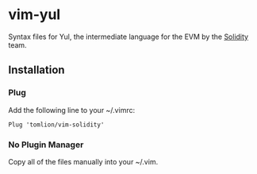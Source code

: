 # vim-yul

Syntax files for Yul, the intermediate language for the EVM by the [Solidity](https://github.com/ethereum/solidity) team.

## Installation

### Plug
 Add the following line to your ~/.vimrc:

```
Plug 'tomlion/vim-solidity'
```


### No Plugin Manager
Copy all of the files manually into your ~/.vim.
